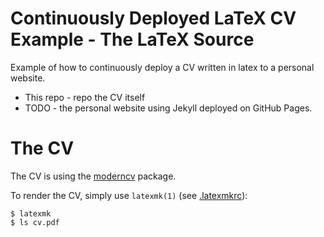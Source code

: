 # Continuously Deployed LaTeX CV Example - The LaTeX Source
Example of how to continuously deploy a CV written in latex to a personal website.
* This repo - repo the CV itself
* TODO - the personal website using Jekyll deployed on GitHub Pages.

# The CV
The CV is using the [moderncv](https://www.ctan.org/pkg/moderncv) package.

To render the CV, simply use `latexmk(1)` (see [.latexmkrc](.latexmkrc)):
```console
$ latexmk
$ ls cv.pdf
```
